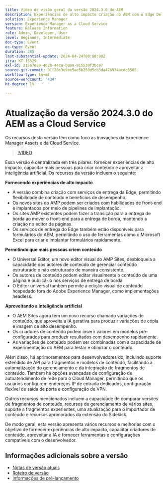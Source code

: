 ```yaml
---
title: Vídeo de visão geral da versão 2024.3.0 do AEM
description: Experiências de alto impacto Criação do AEM com o Edge Delivery Services Edge Delivery Services para FormsContent por todos, para todos os Editores universais Inteligência acionável AEM Sites - Gerar variações de conteúdo (GenAI)Desenvolvimento rápido CruD OpenAPIs para fragmentos e modelos de conteúdoRede avançada do Cloud Service FoundationOutros aprimoramentos importantes Comparar versões de fragmentos de conteúdo Suporte de gerenciamento de vários sites para fragmentos de experiência atualizados Importador de conteúdo v1.51.0 Extensão do Sidekick v6.41.0
solution: Experience Manager
version: Experience Manager as a Cloud Service
feature: Release Information
role: Admin, Developer, User
level: Beginner, Intermediate
doc-type: Event
oc-type: Event
duration: 385
last-substantial-update: 2024-04-24T00:00:00Z
jira: KT-15329
exl-id: 215e7e29-402b-44ca-b8a9-915539f3bce7
source-git-commit: 91f20c3e9ee5ae5b259d5cb3da476974acdc6585
workflow-type: tm+mt
source-wordcount: '434'
ht-degree: 1%

---
```


# Atualização da versão 2024.3.0 do AEM as a Cloud Service

Os recursos desta versão têm como foco as inovações da Experience Manager Assets e da Cloud Service.

>[!VIDEO](https://video.tv.adobe.com/v/3450612/?learn=on&captions=por_br)

Essa versão é centralizada em três pilares: fornecer experiências de alto impacto, capacitar mais pessoas para criar conteúdo e aproveitar a inteligência artificial. Os recursos da versão incluem o seguinte:

**Fornecendo experiências de alto impacto**

* A versão combina criação com serviços de entrega da Edge, permitindo flexibilidade de conteúdo e benefícios de desempenho.
* Os novos sites do AMP podem ser criados com habilidades de front-end e implantados por meio de pipelines de implantação.
* Os sites AMP existentes podem fazer a transição para a entrega de borda ao mover o front-end para a entrega de borda, mantendo a criação no editor de páginas.
* Os serviços de entrega do Edge também estão disponíveis para formulários do AEM, permitindo o uso de ferramentas como o Microsoft Excel para criar e implantar formulários rapidamente.

**Permitindo que mais pessoas criem conteúdo**

* O Universal Editor, um novo editor visual do AMP Sites, desbloqueia a capacidade dos autores de conteúdo de gerenciar conteúdo estruturado e não estruturado de maneira consistente.
* Os autores de conteúdo podem editar visualmente o conteúdo de uma página e publicá-lo nos serviços de entrega de borda.
* O Editor universal também permite a edição visual de conteúdo hospedado fora do Adobe Experience Manager, como implementações headless.

**Aproveitando a inteligência artificial**

* O AEM Sites agora tem um novo recurso chamado variações de conteúdo, que aproveita a IA gerativa para produzir variações de cópia e imagem de alto desempenho.
* Os criadores de conteúdo podem inserir valores em modelos pré-configurados para produzir resultados com desempenho rapidamente.
* As variações de conteúdo podem ser combinadas com a capacidade de experimentação do AEM para testar e otimizar o conteúdo.

<!--
**High Impact Experiences**
 * AEM Authoring with Edge Delivery Services
 * Edge Delivery Services for Forms

**Content by all, for all**
 * Universal Editor

**Actionable Intelligence**
 * AEM Sites: Generate Content Variations (GenAI)

**Rapid Development**
 * CruD OpenAPIs for Content Fragments and Models

**Cloud Service Foundation**
 * Advanced Networking

**Other Notable Enhancements**
 * Compare Content Fragment Versions
 * Multisite Management support for Experience Fragments
 * Updated Content Importer v1.51.0
 * Sidekick Extension v6.41.0
-->

Além disso, há aprimoramentos para desenvolvedores do, incluindo suporte estendido de API para fragmentos e modelos de conteúdo, facilitando a automatização do gerenciamento e da integração de fragmentos de conteúdo. Também há opções avançadas de configuração de autoatendimento de rede para o Cloud Manager, permitindo que os usuários configurem endereços IP de entrada dedicados, configuração flexível de saída de porta e configuração de VPN.

Outros recursos mencionados incluem a capacidade de comparar versões de fragmentos de conteúdo, recursos de gerenciamento de vários sites, suporte a fragmentos experientes, uma atualização para o importador de conteúdo e recursos aprimorados da extensão do Sidekick.

De modo geral, esta versão apresenta vários recursos e melhorias com o objetivo de fornecer experiências de alto impacto, capacitar criadores de conteúdo, aproveitar a IA e fornecer ferramentas e configurações compatíveis com o desenvolvedor.

<!--
Have questions about the release?  Discuss the release in [Experience League Communities](https://adobe.ly/3RPNYZF) -->

## Informações adicionais sobre a versão

* [Notas de versão atuais](https://experienceleague.adobe.com/docs/experience-manager-cloud-service/content/release-notes/home.html?lang=pt-BR)
* [Roteiro de versão](https://experienceleague.adobe.com/docs/experience-manager-release-information/aem-release-updates/update-releases-roadmap.html?lang=pt-BR)
* [Informações de pré-lançamento](https://experienceleague.adobe.com/docs/experience-manager-cloud-service/content/release-notes/prerelease.html?lang=pt-BR)
